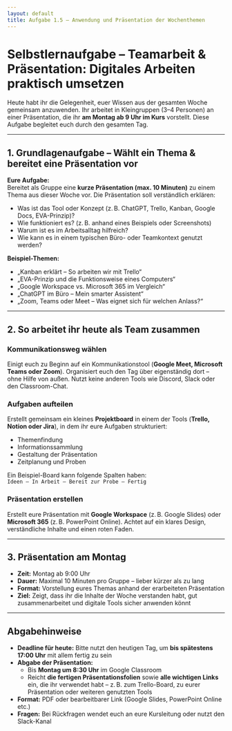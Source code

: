 ```yaml
---
layout: default
title: Aufgabe 1.5 – Anwendung und Präsentation der Wochenthemen
---
```


# Selbstlernaufgabe – Teamarbeit & Präsentation: Digitales Arbeiten praktisch umsetzen

Heute habt ihr die Gelegenheit, euer Wissen aus der gesamten Woche gemeinsam anzuwenden. Ihr arbeitet in Kleingruppen (3–4 Personen) an einer Präsentation, die ihr **am Montag ab 9 Uhr im Kurs** vorstellt. Diese Aufgabe begleitet euch durch den gesamten Tag.

---

## 1. Grundlagenaufgabe – Wählt ein Thema & bereitet eine Präsentation vor  

**Eure Aufgabe:**  
Bereitet als Gruppe eine **kurze Präsentation (max. 10 Minuten)** zu einem Thema aus dieser Woche vor. Die Präsentation soll verständlich erklären:

- Was ist das Tool oder Konzept (z. B. ChatGPT, Trello, Kanban, Google Docs, EVA-Prinzip)?  
- Wie funktioniert es? (z. B. anhand eines Beispiels oder Screenshots)  
- Warum ist es im Arbeitsalltag hilfreich?  
- Wie kann es in einem typischen Büro- oder Teamkontext genutzt werden?

**Beispiel-Themen:**  
- „Kanban erklärt – So arbeiten wir mit Trello“  
- „EVA-Prinzip und die Funktionsweise eines Computers“  
- „Google Workspace vs. Microsoft 365 im Vergleich“  
- „ChatGPT im Büro – Mein smarter Assistent“  
- „Zoom, Teams oder Meet – Was eignet sich für welchen Anlass?“

---

## 2. So arbeitet ihr heute als Team zusammen

### Kommunikationsweg wählen  
Einigt euch zu Beginn auf ein Kommunikationstool (**Google Meet, Microsoft Teams oder Zoom**). Organisiert euch den Tag über eigenständig dort – ohne Hilfe von außen. Nutzt keine anderen Tools wie Discord, Slack oder den Classroom-Chat.

### Aufgaben aufteilen  
Erstellt gemeinsam ein kleines **Projektboard** in einem der Tools (**Trello, Notion oder Jira**), in dem ihr eure Aufgaben strukturiert:

- Themenfindung  
- Informationssammlung  
- Gestaltung der Präsentation  
- Zeitplanung und Proben

Ein Beispiel-Board kann folgende Spalten haben:  
`Ideen – In Arbeit – Bereit zur Probe – Fertig`

### Präsentation erstellen  
Erstellt eure Präsentation mit **Google Workspace** (z. B. Google Slides) oder **Microsoft 365** (z. B. PowerPoint Online). Achtet auf ein klares Design, verständliche Inhalte und einen roten Faden.

---

## 3. Präsentation am Montag

- **Zeit:** Montag ab 9:00 Uhr  
- **Dauer:** Maximal 10 Minuten pro Gruppe – lieber kürzer als zu lang  
- **Format:** Vorstellung eures Themas anhand der erarbeiteten Präsentation  
- **Ziel:** Zeigt, dass ihr die Inhalte der Woche verstanden habt, gut zusammenarbeitet und digitale Tools sicher anwenden könnt

---

## Abgabehinweise

- **Deadline für heute:** Bitte nutzt den heutigen Tag, um **bis spätestens 17:00 Uhr** mit allem fertig zu sein  
- **Abgabe der Präsentation:**  
  - Bis **Montag um 8:30 Uhr** im Google Classroom  
  - Reicht **die fertigen Präsentationsfolien** sowie **alle wichtigen Links** ein, die ihr verwendet habt – z. B. zum Trello-Board, zu eurer Präsentation oder weiteren genutzten Tools  
- **Format:** PDF oder bearbeitbarer Link (Google Slides, PowerPoint Online etc.)  
- **Fragen:** Bei Rückfragen wendet euch an eure Kursleitung oder nutzt den Slack-Kanal

